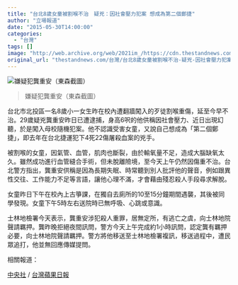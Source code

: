 ```yaml
---
title: "台北8歲女童被割喉不治　疑兇：因社會壓力犯案 想成為第二個鄭捷"
author: "立場報道"
date: "2015-05-30T14:00:00"
categories:
  - "台灣"
tags: []
image: "http://web.archive.org/web/2021im_/https://cdn.thestandnews.com/media/photos/cache/d1103520_R0N3B_1200x0.jpg"
original_url: "thestandnews.com/台灣/台北8歲女童被割喉不治-疑兇-因社會壓力犯案-想成為第二個鄭捷"
---
```

![嫌疑犯龔重安（東森截圖）](http://web.archive.org/web/2021im_/https://cdn.thestandnews.com/media/photos/cache/d1103520_R0N3B_1200x0.jpg)

> 嫌疑犯龔重安（東森截圖）

台北市北投區一名8歲小一女生昨在校內遭翻牆闖入的歹徒割喉重傷，延至今早不治。29歲疑兇龔重安昨日已遭逮捕，身高6呎的他供稱因社會壓力、近日出現幻聽，於是闖入母校隨機犯案。他不認識受害女童，又說自己想成為「第二個鄭捷」，即去年在台北捷運犯下4死22傷屠殺血案的兇手。

被割喉的女童，因氣管、血管，肌肉也斷裂，由於輸氧量不足，造成大腦缺氧太久。雖然成功進行血管縫合手術，但未脫離險境，至今天上午仍然因傷重不治。台北警方指出，龔重安供稱是因為長期失眠、時常聽到別人批評他的聲音，例如跟異性交往、工作能力不足等言語，讓他心理不滿，才會藉由殘忍殺人手段尋求解脫。

女童昨日下午在校內上古箏課，在獨自去廁所的10至15分鐘期間遇襲，其後被同學發現。女童下午5時左右送院時已無呼吸、心跳或意識。

士林地檢署今天表示，龔重安涉犯殺人重罪，居無定所，有逃亡之虞，向士林地院聲請羈押。龔昨晚拒絕夜間訊問，警方今天上午完成約1小時訊問，認定龔有羈押必要，向士林地院聲請羈押。警方將他移送至士林地檢署複訊，移送過程中，遭民眾追打，他並無回應傳媒提問。

相關報道：

[中央社](http://web.archive.org/web/20210628142355/http://www.cna.com.tw/news/firstnews/201505305012-1.aspx) / [台灣蘋果日報](http://web.archive.org/web/20210628142355/http://www.appledaily.com.tw/realtimenews/article/new/20150530/619537/)